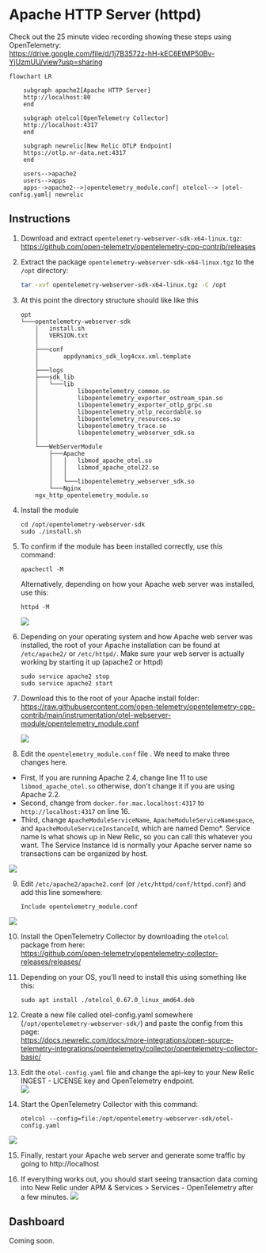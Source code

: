 # Apache HTTP Server (httpd)

Check out the 25 minute video recording showing these steps using OpenTelemetry:  
https://drive.google.com/file/d/1j7B3572z-hH-kEC6EtMP50Bv-YjUzmUU/view?usp=sharing


```mermaid
flowchart LR

    subgraph apache2[Apache HTTP Server]
    http://localhost:80
    end

    subgraph otelcol[OpenTelemetry Collector]
    http://localhost:4317
    end

    subgraph newrelic[New Relic OTLP Endpoint]
    https://otlp.nr-data.net:4317
    end

    users-->apache2
    users-->apps
    apps-->apache2-->|opentelemetry_module.conf| otelcol--> |otel-config.yaml| newrelic
 ```

## Instructions

1. Download and extract `opentelemetry-webserver-sdk-x64-linux.tgz`:  
https://github.com/open-telemetry/opentelemetry-cpp-contrib/releases


2. Extract the package `opentelemetry-webserver-sdk-x64-linux.tgz` to the `/opt` directory:
   ```bash
   tar -xvf opentelemetry-webserver-sdk-x64-linux.tgz -C /opt
   ```

 
3. At this point the directory structure should like like this

    ```
    opt
    └───opentelemetry-webserver-sdk
        │   install.sh
        │   VERSION.txt
        │
        ├───conf
        │       appdynamics_sdk_log4cxx.xml.template
        │
        ├───logs
        ├───sdk_lib
        │   └───lib
        │           libopentelemetry_common.so
        │           libopentelemetry_exporter_ostream_span.so
        │           libopentelemetry_exporter_otlp_grpc.so
        │           libopentelemetry_otlp_recordable.so
        │           libopentelemetry_resources.so
        │           libopentelemetry_trace.so
        │           libopentelemetry_webserver_sdk.so
        │
        └───WebServerModule
            ├───Apache
            │   │   libmod_apache_otel.so
            │   │   libmod_apache_otel22.so
            │   │
            │   └───libopentelemetry_webserver_sdk.so
            └───Nginx
        ngx_http_opentelemetry_module.so
    ```


4. Install the module
    ```
    cd /opt/opentelemetry-webserver-sdk
    sudo ./install.sh
    ```

5. To confirm if the module has been installed correctly, use this command:
    ```
    apachectl -M
    ```

   Alternatively, depending on how your Apache web server was installed, use this:
    ```
    httpd -M
    ```
    ![](apache2/otel_apache_02.png)

6. Depending on your operating system and how Apache web server was installed, the root of your Apache installation can be found at `/etc/apache2/` or `/etc/httpd/`. Make sure your web server is actually working by starting it up (apache2 or httpd)
    ```
    sudo service apache2 stop
    sudo service apache2 start
    ```

7. Download this to the root of your Apache install folder:  
   https://raw.githubusercontent.com/open-telemetry/opentelemetry-cpp-contrib/main/instrumentation/otel-webserver-module/opentelemetry_module.conf

   ![](apache2/otel_apache_03.png)

8.  Edit the `opentelemetry_module.conf` file . We need to make three changes here.  
  - First, If you are running Apache 2.4, change line 11 to use `libmod_apache_otel.so` otherwise, don't change it if you are using Apache 2.2.
  - Second, change from `docker.for.mac.localhost:4317` to `http://localhost:4317` on line 16. 
  - Third, change `ApacheModuleServiceName`, `ApacheModuleServiceNamespace`, and `ApacheModuleServiceInstanceId`, which are named Demo*.  Service name is what shows up in New Relic, so you can call this whatever you want.  The Service Instance Id is normally your Apache server name so transactions can be organized by host.

  ![](apache2/otel_apache_04.png)

9. Edit `/etc/apache2/apache2.conf` (or `/etc/httpd/conf/httpd.conf`) and add this line somewhere:
    ```
    Include opentelemetry_module.conf
    ```
  ![](apache2/otel_apache_05.png)

10. Install the OpenTelemetry Collector by downloading the `otelcol` package from here:  
    https://github.com/open-telemetry/opentelemetry-collector-releases/releases/


11. Depending on your OS, you'll need to install this using something like this:
    ```
    sudo apt install ./otelcol_0.67.0_linux_amd64.deb
    ```

12. Create a new file called otel-config.yaml somewhere (`/opt/opentelemetry-webserver-sdk/`) and paste the config from this page:  
    https://docs.newrelic.com/docs/more-integrations/open-source-telemetry-integrations/opentelemetry/collector/opentelemetry-collector-basic/

13. Edit the `otel-config.yaml` file and change the api-key to your New Relic INGEST - LICENSE key and OpenTelemetry endpoint.  
  ![](apache2/otel_apache_06.png)


14. Start the OpenTelemetry Collector with this command:
    ```
    otelcol --config=file:/opt/opentelemetry-webserver-sdk/otel-config.yaml
    ```
  ![](apache2/otel_apache_07.png)

15. Finally, restart your Apache web server and generate some traffic by going to http://localhost


16. If everything works out, you should start seeing transaction data coming into New Relic under APM & Services > Services - OpenTelemetry after a few minutes.
  ![](apache2/otel_apache_08.png)


## Dashboard
Coming soon.
 

